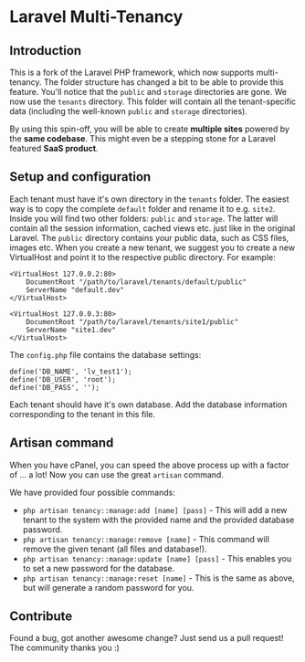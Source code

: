 # Laravel Multi-Tenancy

## Introduction

This is a fork of the Laravel PHP framework, which now supports multi-tenancy. The folder structure has changed a bit to be able to provide this feature. You'll notice that the `public` and `storage` directories are gone. We now use the `tenants` directory. This folder will contain all the tenant-specific data (including the well-known `public` and `storage` directories).

By using this spin-off, you will be able to create **multiple sites** powered by the **same codebase**. This might even be a stepping stone for a Laravel featured **SaaS product**.

## Setup and configuration

Each tenant must have it's own directory in the `tenants` folder. The easiest way is to copy the complete `default` folder and rename it to e.g. `site2`. Inside you will find two other folders: `public` and `storage`. The latter will contain all the session information, cached views etc. just like in the original Laravel. The `public` directory contains your public data, such as CSS files, images etc. When you create a new tenant, we suggest you to create a new VirtualHost and point it to the respective public directory. For example:


```
<VirtualHost 127.0.0.2:80>
    DocumentRoot "/path/to/laravel/tenants/default/public"
    ServerName "default.dev"
</VirtualHost>

<VirtualHost 127.0.0.3:80>
    DocumentRoot "/path/to/laravel/tenants/site1/public"
    ServerName "site1.dev"
</VirtualHost>

```

The `config.php` file contains the database settings:

```
define('DB_NAME', 'lv_test1');
define('DB_USER', 'root');
define('DB_PASS', '');
```

Each tenant should have it's own database. Add the database information corresponding to the tenant in this file.


## Artisan command

When you have cPanel, you can speed the above process up with a factor of ... a lot! Now you can use the great `artisan` command.

We have provided four possible commands:

* `php artisan tenancy::manage:add [name] [pass]` - This will add a new tenant to the system with the provided name and the provided database password.
* `php artisan tenancy::manage:remove [name]` - This command will remove the given tenant (all files and database!).
* `php artisan tenancy::manage:update [name] [pass]` - This enables you to set a new password for the database.
* `php artisan tenancy::manage:reset [name]` - This is the same as above, but will generate a random password for you.

## Contribute

Found a bug, got another awesome change? Just send us a pull request! The community thanks you :)
